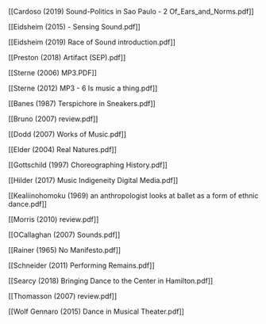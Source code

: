 [[Cardoso (2019) Sound-Politics in Sao Paulo - 2 Of_Ears_and_Norms.pdf]]

[[Eidsheim (2015) - Sensing Sound.pdf]]

[[Eidsheim (2019) Race of Sound introduction.pdf]]

[[Preston (2018) Artifact (SEP).pdf]]

[[Sterne (2006) MP3.PDF]]

[[Sterne (2012) MP3 - 6 Is music a thing.pdf]]

[[Banes (1987) Terspichore in Sneakers.pdf]]

[[Bruno (2007) review.pdf]]

[[Dodd (2007) Works of Music.pdf]]

[[Elder (2004) Real Natures.pdf]]

[[Gottschild (1997) Choreographing History.pdf]]

[[Hilder (2017) Music Indigeneity Digital Media.pdf]]

[[Kealiinohomoku (1969) an anthropologist looks at ballet as a form of ethnic dance.pdf]]

[[Morris (2010) review.pdf]]

[[OCallaghan (2007) Sounds.pdf]]

[[Rainer (1965) No Manifesto.pdf]]

[[Schneider (2011) Performing Remains.pdf]]

[[Searcy (2018) Bringing Dance to the Center in Hamilton.pdf]]

[[Thomasson (2007) review.pdf]]

[[Wolf Gennaro (2015) Dance in Musical Theater.pdf]]

